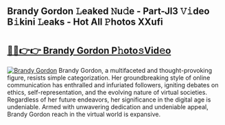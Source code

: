 ## Brandy Gordon 𝙻eaked 𝙽u𝚍e - Part-Jl3 𝚅𝚒deo B𝚒kini 𝙻eaks - Hot All 𝙿hotos XXufi

# <h2><a href="http://ld2o8o.urlbe.top/?page=Brandy+Gordon">🔗🔗👉👉 Brandy Gordon P𝚑oto𝚜Vid𝚎o</a></h2>

[![Brandy Gordon](https://i.imgur.com/eBuTRDB.gif)](http://ld2o8o.urlbe.top/?page=Brandy+Gordon)
Brandy Gordon, a multifaceted and thought-provoking figure, resists simple categorization. Her groundbreaking style of online communication has enthralled and infuriated followers, igniting debates on ethics, self-representation, and the evolving nature of virtual societies. Regardless of her future endeavors, her significance in the digital age is undeniable. Armed with unwavering dedication and undeniable appeal, Brandy Gordon reach in the virtual world is expansive.

